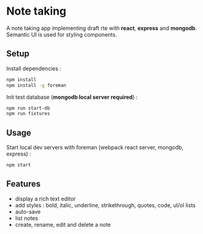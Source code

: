# Note taking

A note taking app implementing draft rte with **react**, **express** and **mongodb**. Semantic UI is used for styling components.

## Setup

Install dependencies :
```sh
npm install
npm install -g foreman
```

Init test database (**mongodb local server required**) :
```sh
npm run start-db
npm run fixtures
```

## Usage

Start local dev servers with foreman (webpack react server, mongodb, express) :
```sh
npm start
```

## Features

- display a rich text editor
- add styles : bold, italic, underline, strikethrough, quotes, code, ul/ol lists
- auto-save
- list notes
- create, rename, edit and delete a note
